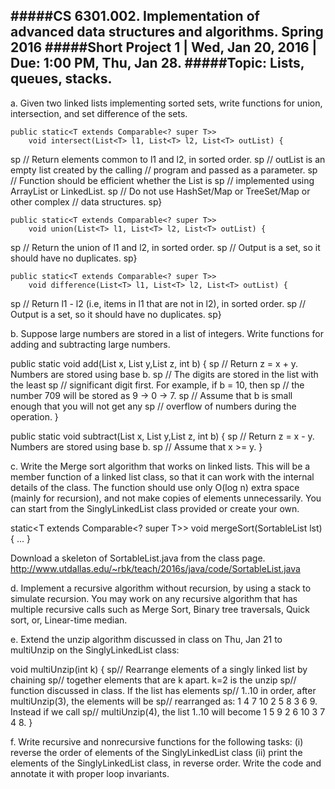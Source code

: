 
#####CS 6301.002.  Implementation of advanced data structures and algorithms. Spring 2016
#####Short Project 1 | Wed, Jan 20, 2016 | Due: 1:00 PM, Thu, Jan 28.
#####Topic: Lists, queues, stacks.
---
a. Given two linked lists implementing sorted sets, write functions for
   union, intersection, and set difference of the sets.

    public static<T extends Comparable<? super T>>
        void intersect(List<T> l1, List<T> l2, List<T> outList) {
sp   // Return elements common to l1 and l2, in sorted order.
sp   // outList is an empty list created by the calling
           // program and passed as a parameter.
sp   // Function should be efficient whether the List is
sp   // implemented using ArrayList or LinkedList.
sp   // Do not use HashSet/Map or TreeSet/Map or other complex
           // data structures.
sp}

    public static<T extends Comparable<? super T>>
        void union(List<T> l1, List<T> l2, List<T> outList) {
sp   // Return the union of l1 and l2, in sorted order.
sp   // Output is a set, so it should have no duplicates.
sp}

    public static<T extends Comparable<? super T>>
        void difference(List<T> l1, List<T> l2, List<T> outList) {
sp   // Return l1 - l2 (i.e, items in l1 that are not in l2), in sorted order.
sp   // Output is a set, so it should have no duplicates.
sp}


b. Suppose large numbers are stored in a list of integers.  Write
   functions for adding and subtracting large numbers.

   public static void add(List<Integer> x, List<Integer>  y,List<Integer> z, int b) {
   sp  // Return z = x + y.  Numbers are stored using base b.
sp  // The digits are stored in the list with the least
   sp  // significant digit first.  For example, if b = 10, then
sp  // the number 709 will be stored as 9 -> 0 -> 7.
sp  // Assume that b is small enough that you will not get any
sp  // overflow of numbers during the operation.
   }

   public static void subtract(List<Integer> x, List<Integer>  y,List<Integer> z, int b) {
   sp  // Return z = x - y.  Numbers are stored using base b.
sp  // Assume that x >= y.
   }


c. Write the Merge sort algorithm that works on linked lists.  This
   will be a member function of a linked list class, so that it can
   work with the internal details of the class.  The function should
   use only O(log n) extra space (mainly for recursion), and not make
   copies of elements unnecessarily.  You can start from the
   SinglyLinkedList class provided or create your own.

   static<T extends Comparable<? super T>> void mergeSort(SortableList<T> lst) { ... }

   Download a skeleton of SortableList.java from the class page.
   http://www.utdallas.edu/~rbk/teach/2016s/java/code/SortableList.java

d. Implement a recursive algorithm without recursion, by using a
   stack to simulate recursion.  You may work on any recursive
   algorithm that has multiple recursive calls such as Merge Sort,
   Binary tree traversals, Quick sort, or, Linear-time median.

e. Extend the unzip algorithm discussed in class on Thu, Jan 21 to
   multiUnzip on the SinglyLinkedList class:

   void multiUnzip(int k) {
   sp// Rearrange elements of a singly linked list by chaining
   sp// together elements that are k apart.  k=2 is the unzip
   sp// function discussed in class.  If the list has elements
sp// 1..10 in order, after multiUnzip(3), the elements will be
   sp// rearranged as: 1 4 7 10 2 5 8 3 6 9.  Instead if we call
sp// multiUnzip(4), the list 1..10 will become 1 5 9 2 6 10 3 7 4 8.
   }

f. Write recursive and nonrecursive functions for the following tasks:
   (i) reverse the order of elements of the SinglyLinkedList class
   (ii) print the elements of the SinglyLinkedList class, in reverse order.
   Write the code and annotate it with  proper loop invariants.
